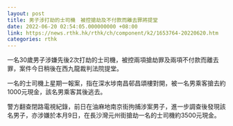 ```yaml
---
layout: post
title: 男子涉打劫的士司機　被控搶劫及不付款而離去罪將提堂
date: 2022-06-20 02:54:05.000000000 +08:00
link: https://news.rthk.hk/rthk/ch/component/k2/1653764-20220620.htm
categories: rthk
---
```


一名30歲男子涉嫌先後2次打劫的士司機，被控兩項搶劫罪及兩項不付款而離去罪，案件今日稍後在西九龍裁判法院提堂。

一名的士司機上星期一報案，指在深水埗南昌邨昌頌樓對開，被一名男乘客搶去約1000元現金，該名男乘客其後逃去。

警方翻查閉路電視紀錄，前日在油麻地南京街拘捕涉案男子，進一步調查後發現該名男子，亦涉嫌於本月9日，在長沙灣元州街搶劫一名的士司機約3500元現金。
